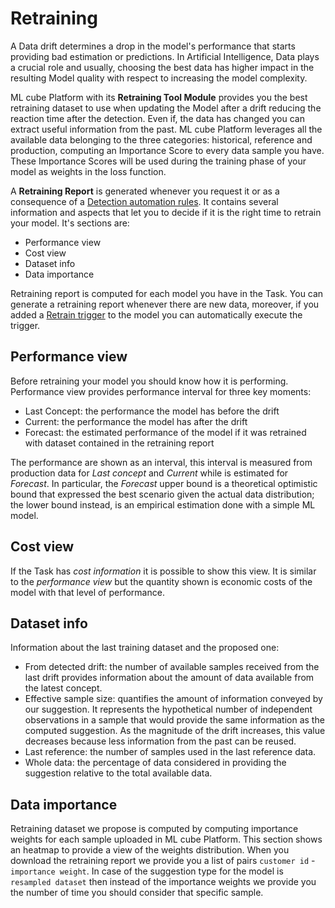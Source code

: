 # Retraining
A Data drift determines a drop in the model's performance that starts providing bad estimation or predictions.
In Artificial Intelligence, Data plays a crucial role and usually, choosing the best data has higher impact in the resulting Model quality with respect to increasing the model complexity.

ML cube Platform with its **Retraining Tool Module** provides you the best retraining dataset to use when updating the Model after a drift reducing the reaction time after the detection.
Even if, the data has changed you can extract useful information from the past.
ML cube Platform leverages all the available data belonging to the three categories: historical, reference and production, computing an Importance Score to every data sample you have.
These Importance Scores will be used during the training phase of your model as weights in the loss function.

A **Retraining Report** is generated whenever you request it or as a consequence of a [Detection automation rules](../monitoring/detection_event_rules.md).
It contains several information and aspects that let you to decide if it is the right time to retrain your model.
It's sections are:

- Performance view
- Cost view
- Dataset info
- Data importance

Retraining report is computed for each model you have in the Task.
You can generate a retraining report whenever there are new data, moreover, if you added a [Retrain trigger](../integrations/retrain_triggers.md) to the model you can automatically execute the trigger.

## Performance view

Before retraining your model you should know how it is performing.
Performance view provides performance interval for three key moments:

- Last Concept: the performance the model has before the drift
- Current: the performance the model has after the drift
- Forecast: the estimated performance of the model if it was retrained with dataset contained in the retraining report

The performance are shown as an interval, this interval is measured from production data for *Last concept* and *Current* while is estimated for *Forecast*.
In particular, the *Forecast* upper bound is a theoretical optimistic bound that expressed the best scenario given the actual data distribution; the lower bound instead, is an empirical estimation done with a simple ML model.

## Cost view

If the Task has *cost information* it is possible to show this view.
It is similar to the *performance view* but the quantity shown is economic costs of the model with that level of performance.

## Dataset info

Information about the last training dataset and the proposed one:

- From detected drift: the number of available samples received from the last drift provides information about the amount of data available from the latest concept.
- Effective sample size: quantifies the amount of information conveyed by our suggestion. It represents the hypothetical number of independent observations in a sample that would provide the same information as the computed suggestion. As the magnitude of the drift increases, this value decreases because less information from the past can be reused.
- Last reference: the number of samples used in the last reference data.
- Whole data: the percentage of data considered in providing the suggestion relative to the total available data.

## Data importance

Retraining dataset we propose is computed by computing importance weights for each sample uploaded in ML cube Platform.
This section shows an heatmap to provide a view of the weights distribution.
When you download the retraining report we provide you a list of pairs `customer id` - `importance weight`.
In case of the suggestion type for the model is `resampled dataset` then instead of the importance weights we provide you the number of time you should consider that specific sample.
